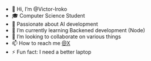 - 👋 Hi, I’m @Victor-Iroko
- 🎓 Computer Science Student
- 👀 Passionate about AI development
- 🌱 I’m currently learning Backened development (Node)
- 💞️ I’m looking to collaborate on various things 
- 📫 How to reach me [@X](https://x.com/IrokoVictor5)
- ⚡ Fun fact: I need a better laptop

<!---
Victor-Iroko/Victor-Iroko is a ✨ special ✨ repository because its `README.md` (this file) appears on your GitHub profile.
You can click the Preview link to take a look at your changes.
--->
